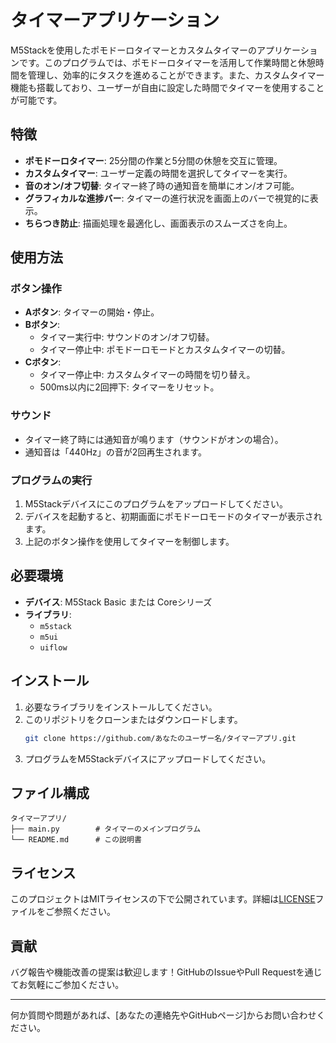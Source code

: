 # タイマーアプリケーション

M5Stackを使用したポモドーロタイマーとカスタムタイマーのアプリケーションです。このプログラムでは、ポモドーロタイマーを活用して作業時間と休憩時間を管理し、効率的にタスクを進めることができます。また、カスタムタイマー機能も搭載しており、ユーザーが自由に設定した時間でタイマーを使用することが可能です。

## 特徴

- **ポモドーロタイマー**: 25分間の作業と5分間の休憩を交互に管理。
- **カスタムタイマー**: ユーザー定義の時間を選択してタイマーを実行。
- **音のオン/オフ切替**: タイマー終了時の通知音を簡単にオン/オフ可能。
- **グラフィカルな進捗バー**: タイマーの進行状況を画面上のバーで視覚的に表示。
- **ちらつき防止**: 描画処理を最適化し、画面表示のスムーズさを向上。

## 使用方法

### ボタン操作
- **Aボタン**: タイマーの開始・停止。
- **Bボタン**: 
  - タイマー実行中: サウンドのオン/オフ切替。
  - タイマー停止中: ポモドーロモードとカスタムタイマーの切替。
- **Cボタン**:
  - タイマー停止中: カスタムタイマーの時間を切り替え。
  - 500ms以内に2回押下: タイマーをリセット。

### サウンド
- タイマー終了時には通知音が鳴ります（サウンドがオンの場合）。
- 通知音は「440Hz」の音が2回再生されます。

### プログラムの実行
1. M5Stackデバイスにこのプログラムをアップロードしてください。
2. デバイスを起動すると、初期画面にポモドーロモードのタイマーが表示されます。
3. 上記のボタン操作を使用してタイマーを制御します。

## 必要環境

- **デバイス**: M5Stack Basic または Coreシリーズ
- **ライブラリ**:
  - `m5stack`
  - `m5ui`
  - `uiflow`

## インストール

1. 必要なライブラリをインストールしてください。
2. このリポジトリをクローンまたはダウンロードします。
   ```bash
   git clone https://github.com/あなたのユーザー名/タイマーアプリ.git
   ```
3. プログラムをM5Stackデバイスにアップロードしてください。

## ファイル構成

```
タイマーアプリ/
├── main.py        # タイマーのメインプログラム
└── README.md      # この説明書
```

## ライセンス

このプロジェクトはMITライセンスの下で公開されています。詳細は[LICENSE](LICENSE)ファイルをご参照ください。

## 貢献

バグ報告や機能改善の提案は歓迎します！GitHubのIssueやPull Requestを通じてお気軽にご参加ください。

---

何か質問や問題があれば、[あなたの連絡先やGitHubページ]からお問い合わせください。
